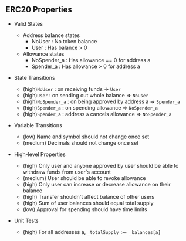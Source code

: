 ## ERC20 Properties

- Valid States
  - Address balance states
    - NoUser : No token balance
    - User : Has balance > 0
  - Allowance states
    - NoSpender_a : Has allowance == 0 for address a
    - Spender_a : Has allowance > 0 for address a

- State Transitions
  - (high)`NoUser`  : on receiving funds => `User` 
  - (high)`User` : on sending out whole balance => `NoUser`
  - (high)`NoSpender_a` : on being approved by address a => `Spender_a`
  - (high)`Spender_a` : on spending allowance => `NoSpender_a`
  - (high)`Spender_a` : address `a` cancels allowance => `NoSpender_a`
  
- Variable Transitions
  - (low) Name and symbol should not change once set
  - (medium) Decimals should not change once set

- High-level Properties
  - (high) Only user and anyone approved by user should be able to withdraw funds from user's account
  - (medium) User should be able to revoke allowance
  - (high) Only user can increase or decrease allowance on their balance
  - (high) Transfer shouldn't affect balance of other users
  - (high) Sum of user balances should equal total supply
  - (low) Approval for spending should have time limits
  
- Unit Tests
  - (high) For all addresses a, `_totalSupply >= _balances[a]`